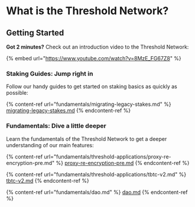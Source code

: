 # What is the Threshold Network?

## Getting Started

**Got 2 minutes?** Check out an introduction video to the Threshold Network:

{% embed url="https://www.youtube.com/watch?v=8MzE_FG67Z8" %}

### Staking Guides: Jump right in

Follow our handy guides to get started on staking basics as quickly as possible:

{% content-ref url="fundamentals/migrating-legacy-stakes.md" %}
[migrating-legacy-stakes.md](fundamentals/migrating-legacy-stakes.md)
{% endcontent-ref %}

### Fundamentals: Dive a little deeper

Learn the fundamentals of the Threshold Network to get a deeper understanding of our main features:

{% content-ref url="fundamentals/threshold-applications/proxy-re-encryption-pre.md" %}
[proxy-re-encryption-pre.md](fundamentals/threshold-applications/proxy-re-encryption-pre.md)
{% endcontent-ref %}

{% content-ref url="fundamentals/threshold-applications/tbtc-v2.md" %}
[tbtc-v2.md](fundamentals/threshold-applications/tbtc-v2.md)
{% endcontent-ref %}

{% content-ref url="fundamentals/dao.md" %}
[dao.md](fundamentals/dao.md)
{% endcontent-ref %}
